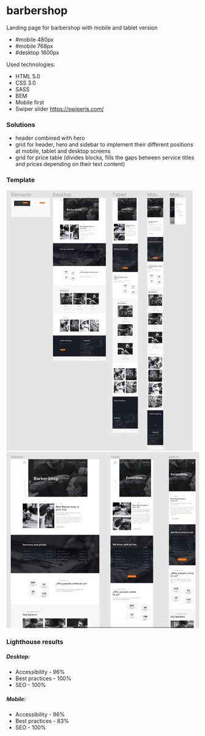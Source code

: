 # barbershop
Landing page for barbershop with mobile and tablet version

+ #mobile 480px
+ #mobile 768px
+ #desktop 1600px

Used technologies:
+ HTML 5.0
+ CSS 3.0
+ SASS
+ BEM
+ Mobile first
+ Swiper slider https://swiperjs.com/

### Solutions

+ header combined with hero
+ grid for header, hero and sidebar to implement their different positions at mobile, tablet and desktop screens
+ grid for price table (divides blocks, fills the gaps between service titles and prices depending on their text content) 

### Template
![template screenshot 1](/template/Screenshot_1.jpg)
![template screenshot 2](/template/Screenshot_2.jpg)

### Lighthouse results

##### Desktop:
+ Accessibility - 96%
+ Best practices - 100%
+ SEO - 100%

##### Mobile:
+ Accessibility - 96%
+ Best practices - 83%
+ SEO - 100%
